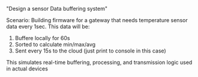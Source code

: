 "Design a sensor Data buffering system"

Scenario:
Building firmware for a gateway that needs temperature sensor data every 1sec.
This data will be:
1. Buffere locally for 60s
2. Sorted to calculate min/max/avg
3. Sent every 15s to the cloud (just print to console in this case) 

This simulates real-time buffering, processing, and transmission logic used in actual devices

